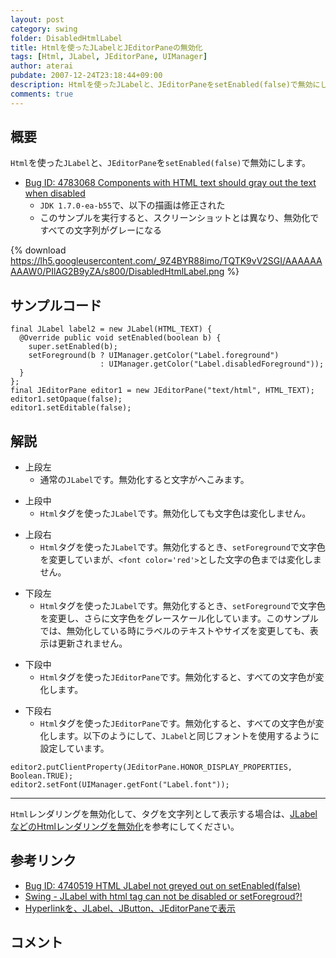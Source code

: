 ```yaml
---
layout: post
category: swing
folder: DisabledHtmlLabel
title: Htmlを使ったJLabelとJEditorPaneの無効化
tags: [Html, JLabel, JEditorPane, UIManager]
author: aterai
pubdate: 2007-12-24T23:18:44+09:00
description: Htmlを使ったJLabelと、JEditorPaneをsetEnabled(false)で無効にします。
comments: true
---
```

## 概要
`Html`を使った`JLabel`と、`JEditorPane`を`setEnabled(false)`で無効にします。
- [Bug ID: 4783068 Components with HTML text should gray out the text when disabled](http://bugs.java.com/bugdatabase/view_bug.do?bug_id=4783068)
    - `JDK 1.7.0-ea-b55`で、以下の描画は修正された
    - このサンプルを実行すると、スクリーンショットとは異なり、無効化ですべての文字列がグレーになる

<!-- dummy comment line for breaking list -->

{% download https://lh5.googleusercontent.com/_9Z4BYR88imo/TQTK9vV2SGI/AAAAAAAAAW0/PIlAG2B9yZA/s800/DisabledHtmlLabel.png %}

## サンプルコード
<pre class="prettyprint"><code>final JLabel label2 = new JLabel(HTML_TEXT) {
  @Override public void setEnabled(boolean b) {
    super.setEnabled(b);
    setForeground(b ? UIManager.getColor("Label.foreground")
                    : UIManager.getColor("Label.disabledForeground"));
  }
};
final JEditorPane editor1 = new JEditorPane("text/html", HTML_TEXT);
editor1.setOpaque(false);
editor1.setEditable(false);
</code></pre>

## 解説
- 上段左
    - 通常の`JLabel`です。無効化すると文字がへこみます。

<!-- dummy comment line for breaking list -->

- 上段中
    - `Html`タグを使った`JLabel`です。無効化しても文字色は変化しません。

<!-- dummy comment line for breaking list -->

- 上段右
    - `Html`タグを使った`JLabel`です。無効化するとき、`setForeground`で文字色を変更していまが、`<font color='red'>`とした文字の色までは変化しません。

<!-- dummy comment line for breaking list -->

- 下段左
    - `Html`タグを使った`JLabel`です。無効化するとき、`setForeground`で文字色を変更し、さらに文字色をグレースケール化しています。このサンプルでは、無効化している時にラベルのテキストやサイズを変更しても、表示は更新されません。

<!-- dummy comment line for breaking list -->

- 下段中
    - `Html`タグを使った`JEditorPane`です。無効化すると、すべての文字色が変化します。

<!-- dummy comment line for breaking list -->

- 下段右
    - `Html`タグを使った`JEditorPane`です。無効化すると、すべての文字色が変化します。以下のようにして、`JLabel`と同じフォントを使用するように設定しています。

<!-- dummy comment line for breaking list -->

<pre class="prettyprint"><code>editor2.putClientProperty(JEditorPane.HONOR_DISPLAY_PROPERTIES, Boolean.TRUE);
editor2.setFont(UIManager.getFont("Label.font"));
</code></pre>

- - - -
`Html`レンダリングを無効化して、タグを文字列として表示する場合は、[JLabelなどのHtmlレンダリングを無効化](http://ateraimemo.com/Swing/HtmlDisable.html)を参考にしてください。

## 参考リンク
- [Bug ID: 4740519 HTML JLabel not greyed out on setEnabled(false)](http://bugs.java.com/bugdatabase/view_bug.do?bug_id=4740519)
- [Swing - JLabel with html tag can not be disabled or setForegroud?!](https://community.oracle.com/thread/1377943)
- [Hyperlinkを、JLabel、JButton、JEditorPaneで表示](http://ateraimemo.com/Swing/HyperlinkLabel.html)

<!-- dummy comment line for breaking list -->

## コメント

